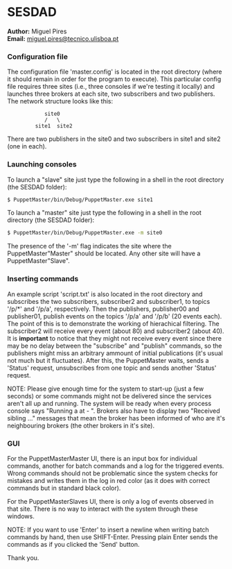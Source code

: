 # SESDAD
**Author:** Miguel Pires <br/>
**Email:** miguel.pires@tecnico.ulisboa.pt

### Configuration file

The configuration file 'master.config' is located in the root directory (where it
should remain in order for the program to execute). This particular config file
requires three sites (i.e., three consoles if we're testing it locally) and launches
three brokers at each site, two subscribers and two publishers. The network structure
looks like this:

				site0
				/   \
			 site1	site2


There are two publishers in the site0 and two subscribers in site1 and site2 (one
in each).

### Launching consoles

To launch a "slave" site just type the following in a shell in the root directory 
(the SESDAD folder):

``` bash
$ PuppetMaster/bin/Debug/PuppetMaster.exe site1
```

To launch a "master" site just type the following in a shell in the root directory 
(the SESDAD folder):

``` bash
$ PuppetMaster/bin/Debug/PuppetMaster.exe -m site0
```

The presence of the '-m' flag indicates the site where the PuppetMaster"Master" 
should be located. Any other site will have a PuppetMaster"Slave".

### Inserting commands

An example script 'script.txt' is also located in the root directory and subscribes the two
subscribers, subscriber2 and subscriber1, to topics '/p/\*' and '/p/a', respectively. Then
the publishers, publisher00 and publisher01, publish events on the topics '/p/a' and '/p/b'
(20 events each). The point of this is to demonstrate the working of hierachical filtering.
The subscriber2 will receive every event (about 80) and subscriber2 (about 40).
It is **important** to notice that they might not receive every event since there may be no delay
between the "subscribe" and "publish" commands, so the publishers might miss an arbitrary
ammount of initial publications (it's usual not much but it fluctuates).
After this, the PuppetMaster waits, sends a 'Status' request, unsubscribes from one topic and
sends another 'Status' request.

NOTE: Please give enough time for the system to start-up (just a few seconds) or some commands
might not be delivered since the services aren't all up and running. The system will be ready when
every process console says "Running a <process-name> at <url> - <site>". Brokers also have to
display two "Received sibling ..." messages that mean the broker has been informed of who are it's
neighbouring brokers (the other brokers in it's site).

### GUI

For the PuppetMasterMaster UI, there is an input box for individual commands, 
another for batch commands and a log for the triggered events. Wrong commands 
should not be problematic since the system checks for mistakes and writes them 
in the log in red color (as it does with correct commands but in standard black color).

For the PuppetMasterSlaves UI, there is only a log of events observed in that site. 
There is no way to interact with the system through these windows.

NOTE: If you want to use 'Enter' to insert a newline when writing batch commands 
by hand, then use SHIFT-Enter. Pressing plain Enter sends the commands as if you 
clicked the 'Send' button.


Thank you.
